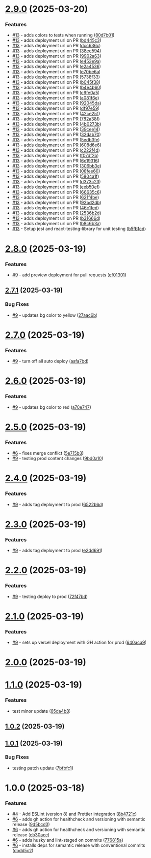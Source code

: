 # [2.9.0](https://github.com/npranto/ecommercer/compare/v2.8.0...v2.9.0) (2025-03-20)


### Features

* [#13](https://github.com/npranto/ecommercer/issues/13) - adds colors to tests when running ([80d7b01](https://github.com/npranto/ecommercer/commit/80d7b01a9d7404b4228ce27716cd16726770d834))
* [#13](https://github.com/npranto/ecommercer/issues/13) - adds deployment url on PR ([bd445c3](https://github.com/npranto/ecommercer/commit/bd445c3c1ce75ed86ff818107db90ccf1a0760bf))
* [#13](https://github.com/npranto/ecommercer/issues/13) - adds deployment url on PR ([dcc636c](https://github.com/npranto/ecommercer/commit/dcc636c2dee1a7a8c5b68f38c32d795be915324a))
* [#13](https://github.com/npranto/ecommercer/issues/13) - adds deployment url on PR ([38ee594](https://github.com/npranto/ecommercer/commit/38ee594198a57570fd65164938886fe1eb03475f))
* [#13](https://github.com/npranto/ecommercer/issues/13) - adds deployment url on PR ([9902a63](https://github.com/npranto/ecommercer/commit/9902a63230ee118066a7caa37f3d4f6a04da0996))
* [#13](https://github.com/npranto/ecommercer/issues/13) - adds deployment url on PR ([e453e9a](https://github.com/npranto/ecommercer/commit/e453e9a81571396a973d52bdfdf83b42d5d1a5f9))
* [#13](https://github.com/npranto/ecommercer/issues/13) - adds deployment url on PR ([e2a4536](https://github.com/npranto/ecommercer/commit/e2a4536e220aa124498c8913ea9135c842381e4c))
* [#13](https://github.com/npranto/ecommercer/issues/13) - adds deployment url on PR ([e70be6a](https://github.com/npranto/ecommercer/commit/e70be6af877122a33060099ee3a1f5dbac50d7c7))
* [#13](https://github.com/npranto/ecommercer/issues/13) - adds deployment url on PR ([5738f33](https://github.com/npranto/ecommercer/commit/5738f330d0c16463bf622e4e14e4e9ccf1797254))
* [#13](https://github.com/npranto/ecommercer/issues/13) - adds deployment url on PR ([b045f38](https://github.com/npranto/ecommercer/commit/b045f3861593d3c556e67aaadc8b28260733f6ce))
* [#13](https://github.com/npranto/ecommercer/issues/13) - adds deployment url on PR ([b4e4b60](https://github.com/npranto/ecommercer/commit/b4e4b605e21a6c1759d7dca70171abf544987c6b))
* [#13](https://github.com/npranto/ecommercer/issues/13) - adds deployment url on PR ([c6fe0a5](https://github.com/npranto/ecommercer/commit/c6fe0a5cb1201203d7fc1250761dbb76edf88cce))
* [#13](https://github.com/npranto/ecommercer/issues/13) - adds deployment url on PR ([a081f6e](https://github.com/npranto/ecommercer/commit/a081f6e96eccd29d6dab7cf4d557217915e7afba))
* [#13](https://github.com/npranto/ecommercer/issues/13) - adds deployment url on PR ([92045da](https://github.com/npranto/ecommercer/commit/92045dae319f355447def87317aaf32f4091cf65))
* [#13](https://github.com/npranto/ecommercer/issues/13) - adds deployment url on PR ([df97e59](https://github.com/npranto/ecommercer/commit/df97e590dcba5dadf89b663fb806b1bffa03efb2))
* [#13](https://github.com/npranto/ecommercer/issues/13) - adds deployment url on PR ([42ce251](https://github.com/npranto/ecommercer/commit/42ce2514352e82c2199658b5d190115fcb83740a))
* [#13](https://github.com/npranto/ecommercer/issues/13) - adds deployment url on PR ([782a38f](https://github.com/npranto/ecommercer/commit/782a38fce2fb0dc8fc89b2e1b9c3e01b9c64aff7))
* [#13](https://github.com/npranto/ecommercer/issues/13) - adds deployment url on PR ([4b0273b](https://github.com/npranto/ecommercer/commit/4b0273bb540dc86e6816adbd39338f6aaa1000b7))
* [#13](https://github.com/npranto/ecommercer/issues/13) - adds deployment url on PR ([39cee14](https://github.com/npranto/ecommercer/commit/39cee148c906cb3d762525e1594f27b034fe0aaf))
* [#13](https://github.com/npranto/ecommercer/issues/13) - adds deployment url on PR ([32dab70](https://github.com/npranto/ecommercer/commit/32dab70cf664b77c0d87a10e63f7c791e96c20c2))
* [#13](https://github.com/npranto/ecommercer/issues/13) - adds deployment url on PR ([5edb3fe](https://github.com/npranto/ecommercer/commit/5edb3fee328b0898dde55b4ead5ceecbd280bff4))
* [#13](https://github.com/npranto/ecommercer/issues/13) - adds deployment url on PR ([608d6e6](https://github.com/npranto/ecommercer/commit/608d6e62f85190b12fc4de7316cee11cf63f96b7))
* [#13](https://github.com/npranto/ecommercer/issues/13) - adds deployment url on PR ([c222f4d](https://github.com/npranto/ecommercer/commit/c222f4df5db10f81f076d7746e70462895873065))
* [#13](https://github.com/npranto/ecommercer/issues/13) - adds deployment url on PR ([f07df2b](https://github.com/npranto/ecommercer/commit/f07df2b36fb5dc90007f3ee29f1440815c2a649c))
* [#13](https://github.com/npranto/ecommercer/issues/13) - adds deployment url on PR ([6c19316](https://github.com/npranto/ecommercer/commit/6c1931677007a3d48c9df1d6b646a582b5fba831))
* [#13](https://github.com/npranto/ecommercer/issues/13) - adds deployment url on PR ([306bb3e](https://github.com/npranto/ecommercer/commit/306bb3eee50062074ba05b73e1e553bd4be2a94f))
* [#13](https://github.com/npranto/ecommercer/issues/13) - adds deployment url on PR ([08fee60](https://github.com/npranto/ecommercer/commit/08fee607fcc1b6fb10351a2d6aab904ec92915ed))
* [#13](https://github.com/npranto/ecommercer/issues/13) - adds deployment url on PR ([5804a1f](https://github.com/npranto/ecommercer/commit/5804a1f155444f387e91016d7e178138615d8200))
* [#13](https://github.com/npranto/ecommercer/issues/13) - adds deployment url on PR ([d373c23](https://github.com/npranto/ecommercer/commit/d373c239fc43c77a21de826e94b40ebb8fc41050))
* [#13](https://github.com/npranto/ecommercer/issues/13) - adds deployment url on PR ([eeb50ef](https://github.com/npranto/ecommercer/commit/eeb50ef006a1be1a2f428d94449481340a254381))
* [#13](https://github.com/npranto/ecommercer/issues/13) - adds deployment url on PR ([66635c6](https://github.com/npranto/ecommercer/commit/66635c607d3d45302ac4a2b6fe5808f1ddd31331))
* [#13](https://github.com/npranto/ecommercer/issues/13) - adds deployment url on PR ([621f4be](https://github.com/npranto/ecommercer/commit/621f4be1fde54b0391f3ecec31ac1b93fe57c62f))
* [#13](https://github.com/npranto/ecommercer/issues/13) - adds deployment url on PR ([92bd2db](https://github.com/npranto/ecommercer/commit/92bd2db65331fcb8ad801c06181bc2e9f598b736))
* [#13](https://github.com/npranto/ecommercer/issues/13) - adds deployment url on PR ([46c1fed](https://github.com/npranto/ecommercer/commit/46c1fed4a8a896dd61c14a24cc3f07a43f05a29b))
* [#13](https://github.com/npranto/ecommercer/issues/13) - adds deployment url on PR ([2536b2d](https://github.com/npranto/ecommercer/commit/2536b2d1b8756c43271f6e343a0b5185b5c5bdbc))
* [#13](https://github.com/npranto/ecommercer/issues/13) - adds deployment url on PR ([b31666d](https://github.com/npranto/ecommercer/commit/b31666d38f2209175d023c17d84e444ee84717e7))
* [#13](https://github.com/npranto/ecommercer/issues/13) - adds deployment url on PR ([b8c6b3a](https://github.com/npranto/ecommercer/commit/b8c6b3a7479416bbcfc9518eed2a6583274d0054))
* [#13](https://github.com/npranto/ecommercer/issues/13) - Setup jest and react-testing-library for unit testing ([b5fb1cd](https://github.com/npranto/ecommercer/commit/b5fb1cdd5cefab1e4d452efc9585533c6049c789))

# [2.8.0](https://github.com/npranto/ecommercer/compare/v2.7.1...v2.8.0) (2025-03-19)

### Features

- [#9](https://github.com/npranto/ecommercer/issues/9) - add preview deployment for pull requests ([ef01301](https://github.com/npranto/ecommercer/commit/ef01301197f0cb2eabcd14277da7aabdfabaf36d))

## [2.7.1](https://github.com/npranto/ecommercer/compare/v2.7.0...v2.7.1) (2025-03-19)

### Bug Fixes

- [#9](https://github.com/npranto/ecommercer/issues/9) - updates bg color to yellow ([27aac6b](https://github.com/npranto/ecommercer/commit/27aac6ba00c41eed05d2f3803f7bfbd951c183b8))

# [2.7.0](https://github.com/npranto/ecommercer/compare/v2.6.0...v2.7.0) (2025-03-19)

### Features

- [#9](https://github.com/npranto/ecommercer/issues/9) - turn off all auto deploy ([aafa7bd](https://github.com/npranto/ecommercer/commit/aafa7bd8f03ab6ccdadb0bb663d6111d99267a23))

# [2.6.0](https://github.com/npranto/ecommercer/compare/v2.5.0...v2.6.0) (2025-03-19)

### Features

- [#9](https://github.com/npranto/ecommercer/issues/9) - updates bg color to red ([a70e747](https://github.com/npranto/ecommercer/commit/a70e7475dc071b7d339d5f805eb335b9869bcb4a))

# [2.5.0](https://github.com/npranto/ecommercer/compare/v2.4.0...v2.5.0) (2025-03-19)

### Features

- [#6](https://github.com/npranto/ecommercer/issues/6) - fixes merge conflict ([5e715b3](https://github.com/npranto/ecommercer/commit/5e715b3dcda04b99d6ba678e8b2c7c4da95e3a8c))
- [#9](https://github.com/npranto/ecommercer/issues/9) - testing prod content changes ([9bd0a10](https://github.com/npranto/ecommercer/commit/9bd0a109046d1b6733698c9df30e5778b9e406c9))

# [2.4.0](https://github.com/npranto/ecommercer/compare/v2.3.0...v2.4.0) (2025-03-19)

### Features

- [#9](https://github.com/npranto/ecommercer/issues/9) - adds tag deployment to prod ([6522b6d](https://github.com/npranto/ecommercer/commit/6522b6dc9c57ee87f9964d51f00c2a409f507059))

# [2.3.0](https://github.com/npranto/ecommercer/compare/v2.2.0...v2.3.0) (2025-03-19)

### Features

- [#9](https://github.com/npranto/ecommercer/issues/9) - adds tag deployment to prod ([e2dd691](https://github.com/npranto/ecommercer/commit/e2dd691768a7a66eeade29b2514e03284ea30192))

# [2.2.0](https://github.com/npranto/ecommercer/compare/v2.1.0...v2.2.0) (2025-03-19)

### Features

- [#9](https://github.com/npranto/ecommercer/issues/9) - testing deploy to prod ([72f47bd](https://github.com/npranto/ecommercer/commit/72f47bd250729e86c061c78aeebcdc16f3a5f0e3))

# [2.1.0](https://github.com/npranto/ecommercer/compare/v2.0.0...v2.1.0) (2025-03-19)

### Features

- [#9](https://github.com/npranto/ecommercer/issues/9) - sets up vercel deployment with GH action for prod ([640aca9](https://github.com/npranto/ecommercer/commit/640aca90c4a5994ca9ef84a79ff8082898bf9a41))

# [2.0.0](https://github.com/npranto/ecommercer/compare/v1.1.0...v2.0.0) (2025-03-19)

# [1.1.0](https://github.com/npranto/ecommercer/compare/v1.0.2...v1.1.0) (2025-03-19)

### Features

- test minor update ([65da4b8](https://github.com/npranto/ecommercer/commit/65da4b812623ee58a051de7f723be368214a1884))

## [1.0.2](https://github.com/npranto/ecommercer/compare/v1.0.1...v1.0.2) (2025-03-19)

## [1.0.1](https://github.com/npranto/ecommercer/compare/v1.0.0...v1.0.1) (2025-03-19)

### Bug Fixes

- testing patch update ([7bfbfc1](https://github.com/npranto/ecommercer/commit/7bfbfc14673706a8a744b7780c3a2b12a55f434a))

# 1.0.0 (2025-03-18)

### Features

- [#4](https://github.com/npranto/ecommercer/issues/4) - Add ESLint (version 8) and Prettier integration ([8b4721c](https://github.com/npranto/ecommercer/commit/8b4721c9dd57cd7811a8c1eb36c5670e3953f029))
- [#6](https://github.com/npranto/ecommercer/issues/6) - adds gh action for healthcheck and versioning with semantic release ([9d5bcd3](https://github.com/npranto/ecommercer/commit/9d5bcd3a0220d406345cf21b68a88093d5cc7e30))
- [#6](https://github.com/npranto/ecommercer/issues/6) - adds gh action for healthcheck and versioning with semantic release ([cb30ace](https://github.com/npranto/ecommercer/commit/cb30acefc1d5352e9902f74a891253d5a7ae20a8))
- [#6](https://github.com/npranto/ecommercer/issues/6) - adds husky and lint-staged on commits ([776815a](https://github.com/npranto/ecommercer/commit/776815a46958137fc47fdbf7a501396d00fe5b3e))
- [#6](https://github.com/npranto/ecommercer/issues/6) - installs deps for semantic release with conventional commits ([cbdd5c2](https://github.com/npranto/ecommercer/commit/cbdd5c25b752b0b81275a7a5b08b77d2ff594d59))
